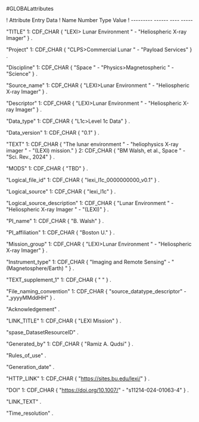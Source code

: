 
#GLOBALattributes

! Attribute         Entry       Data
! Name              Number      Type       Value
! ---------         ------      ----       -----

  "TITLE"               1:    CDF_CHAR     { "LEXI> Lunar Environment " -
                                             "Heliospheric X-ray Imager" } .

  "Project"             1:    CDF_CHAR     { "CLPS>Commercial Lunar " -
                                             "Payload Services" } .

  "Discipline"          1:    CDF_CHAR     { "Space " -
                                             "Physics>Magnetospheric " -
                                             "Science" } .

  "Source_name"         1:    CDF_CHAR     { "LEXI>Lunar Environment " -
                                             "Heliospheric X-ray Imager" } .

  "Descriptor"          1:    CDF_CHAR     { "LEXI>Lunar Environment " -
                                             "Heliospheric X-ray Imager" } .

  "Data_type"           1:    CDF_CHAR     { "L1c>Level 1c Data" } .

  "Data_version"        1:    CDF_CHAR     { "0.1" } .

  "TEXT"                1:    CDF_CHAR     { "The lunar environment " -
                                             "heliophysics X-ray imager " -
                                             "(LEXI) mission." }
                        2:    CDF_CHAR     { "BM Walsh, et al., Space " -
                                             "Sci. Rev., 2024" } .

  "MODS"                1:    CDF_CHAR     { "TBD" } .

  "Logical_file_id"     1:    CDF_CHAR     { "lexi_l1c_0000000000_v0.1" } .

  "Logical_source"      1:    CDF_CHAR     { "lexi_l1c" } .

  "Logical_source_description"
                        1:    CDF_CHAR     { "Lunar Environment " -
                                             "Heliospheric X-ray Imager " -
                                             "(LEXI)" } .

  "PI_name"             1:    CDF_CHAR     { "B. Walsh" } .

  "PI_affiliation"      1:    CDF_CHAR     { "Boston U." } .

  "Mission_group"       1:    CDF_CHAR     { "LEXI>Lunar Environment " -
                                             "Heliospheric X-ray Imager" } .

  "Instrument_type"     1:    CDF_CHAR     { "Imaging and Remote Sensing" -
                                             "(Magnetosphere/Earth) " } .

  "TEXT_supplement_1"
                        1:    CDF_CHAR     { " " } .

  "File_naming_convention"
                        1:    CDF_CHAR     { "source_datatype_descriptor" -
                                             "_yyyyMMddHH" } .

  "Acknowledgement" .

  "LINK_TITLE"          1:    CDF_CHAR     { "LEXI Mission" } .

  "spase_DatasetResourceID" .

  "Generated_by"     1:    CDF_CHAR     { "Ramiz A. Qudsi" } .

  "Rules_of_use" .

  "Generation_date" .

  "HTTP_LINK"           1:    CDF_CHAR     { "https://sites.bu.edu/lexi/" } .

  "DOI"                 1:    CDF_CHAR     { "https://doi.org/10.1007/" -
                                             "s11214-024-01063-4" } .

  "LINK_TEXT" .

  "Time_resolution" .

